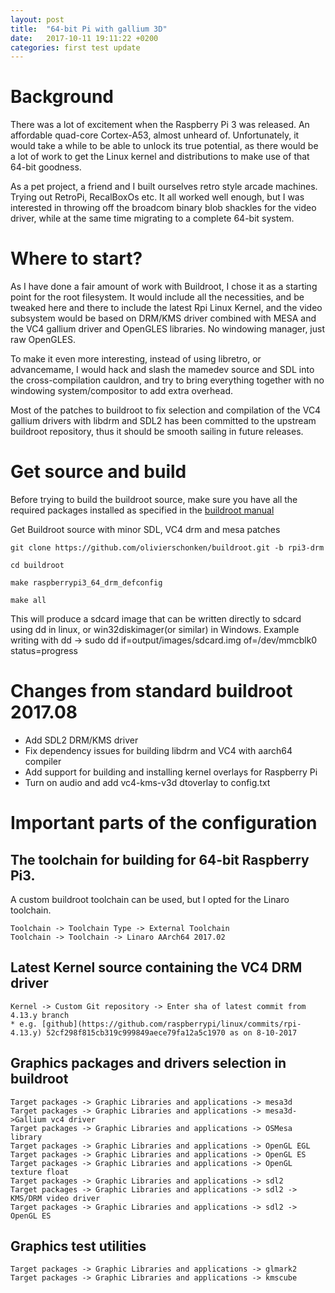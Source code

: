 ```yaml
---
layout: post
title:  "64-bit Pi with gallium 3D"
date:   2017-10-11 19:11:22 +0200
categories: first test update
---
```

# Background
There was a lot of excitement when the Raspberry Pi 3 was released.  An affordable quad-core Cortex-A53, almost unheard of.
Unfortunately, it would take a while to be able to unlock its true potential, as there would be a lot of work to get the Linux kernel
and distributions to make use of that 64-bit goodness.

As a pet project, a friend and I built ourselves retro style arcade machines. Trying out RetroPi, RecalBoxOs etc. It all worked well
enough, but I was interested in throwing off the broadcom binary blob shackles for the video driver, while at the same time migrating to
a complete 64-bit system.

# Where to start?
As I have done a fair amount of work with Buildroot, I chose it as a starting point for the root filesystem. It would include 
all the necessities, and be tweaked here and there to include the latest Rpi Linux Kernel, and the video subsystem would be based on DRM/KMS driver
combined with MESA and the VC4 gallium driver and OpenGLES libraries. No windowing manager, just raw OpenGLES.

To make it even more interesting, instead of using libretro, or advancemame, I would hack and slash the mamedev source and SDL into the cross-compilation
cauldron, and try to bring everything together with no windowing system/compositor to add extra overhead.

Most of the patches to buildroot to fix selection and compilation of the VC4 gallium drivers with libdrm and SDL2 has been committed to the upstream buildroot
repository, thus it should be smooth sailing in future releases.

# Get source and build
Before trying to build the buildroot source, make sure you have all the required packages installed as specified in the [buildroot manual](https://buildroot.org/downloads/manual/manual.html#requirement)

Get Buildroot source with minor SDL, VC4 drm and mesa patches
```
git clone https://github.com/olivierschonken/buildroot.git -b rpi3-drm

cd buildroot

make raspberrypi3_64_drm_defconfig

make all
```

This will produce a sdcard image that can be written directly to sdcard using dd in linux, or win32diskimager(or similar) in Windows.
Example writing with dd -> sudo dd if=output/images/sdcard.img of=/dev/mmcblk0 status=progress

# Changes from standard buildroot 2017.08
* Add SDL2 DRM/KMS driver
* Fix dependency issues for building libdrm and VC4 with aarch64 compiler
* Add support for building and installing kernel overlays for Raspberry Pi
* Turn on audio and add vc4-kms-v3d dtoverlay to config.txt

# Important parts of the configuration

## The toolchain for building for 64-bit Raspberry Pi3.
A custom buildroot toolchain can be used, but I opted for the Linaro toolchain.
```
Toolchain -> Toolchain Type -> External Toolchain
Toolchain -> Toolchain -> Linaro AArch64 2017.02
```
## Latest Kernel source containing the VC4 DRM driver
```
Kernel -> Custom Git repository -> Enter sha of latest commit from 4.13.y branch 
* e.g. [github](https://github.com/raspberrypi/linux/commits/rpi-4.13.y) 52cf298f815cb319c999849aece79fa12a5c1970 as on 8-10-2017
```
## Graphics packages and drivers selection in buildroot
```
Target packages -> Graphic Libraries and applications -> mesa3d
Target packages -> Graphic Libraries and applications -> mesa3d->Gallium vc4 driver
Target packages -> Graphic Libraries and applications -> OSMesa library
Target packages -> Graphic Libraries and applications -> OpenGL EGL
Target packages -> Graphic Libraries and applications -> OpenGL ES
Target packages -> Graphic Libraries and applications -> OpenGL texture float
Target packages -> Graphic Libraries and applications -> sdl2
Target packages -> Graphic Libraries and applications -> sdl2 -> KMS/DRM video driver
Target packages -> Graphic Libraries and applications -> sdl2 -> OpenGL ES
```

## Graphics test utilities
```
Target packages -> Graphic Libraries and applications -> glmark2
Target packages -> Graphic Libraries and applications -> kmscube
```
